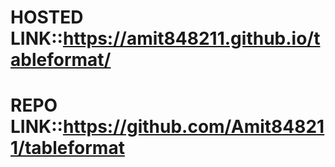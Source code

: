 # HOSTED LINK::https://amit848211.github.io/tableformat/
# REPO LINK::https://github.com/Amit848211/tableformat
